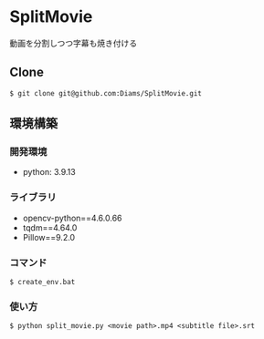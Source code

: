# SplitMovie

動画を分割しつつ字幕も焼き付ける

## Clone

```
$ git clone git@github.com:Diams/SplitMovie.git
```

## 環境構築

### 開発環境

- python: 3.9.13

### ライブラリ

- opencv-python==4.6.0.66
- tqdm==4.64.0
- Pillow==9.2.0

### コマンド

```
$ create_env.bat
```

### 使い方

```
$ python split_movie.py <movie path>.mp4 <subtitle file>.srt
```
